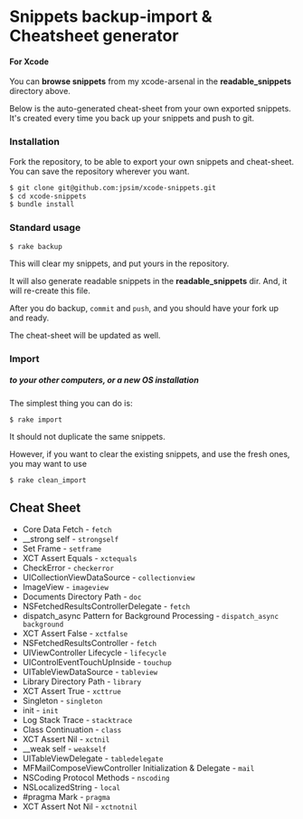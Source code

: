 # Snippets backup-import & Cheatsheet generator

#### For Xcode

You can **browse snippets** from my xcode-arsenal in the **readable_snippets** directory above.

Below is the auto-generated cheat-sheet from your own exported snippets. It's created every time you back up your snippets and push to git.

### Installation

Fork the repository, to be able to export your own snippets and cheat-sheet. You can save the repository wherever you want.

```bash
$ git clone git@github.com:jpsim/xcode-snippets.git
$ cd xcode-snippets
$ bundle install
```

### Standard usage

`$ rake backup`

This will clear my snippets, and put yours in the repository.

It will also generate readable snippets in the **readable_snippets** dir.
And, it will re-create this file.

After you do backup, `commit` and `push`, and you should have your fork up and ready.

The cheat-sheet will be updated as well.

### Import

##### to your other computers, or a new OS installation

The simplest thing you can do is:

`$ rake import`

It should not duplicate the same snippets.

However, if you want to clear the existing snippets, and use the fresh ones, you may want to use

`$ rake clean_import`

## Cheat Sheet
		
* Core Data Fetch - `fetch`
* \_\_strong self - `strongself`
* Set Frame - `setframe`
* XCT Assert Equals - `xctequals`
* CheckError - `checkerror`
* UICollectionViewDataSource - `collectionview`
* ImageView - `imageview`
* Documents Directory Path - `doc`
* NSFetchedResultsControllerDelegate - `fetch`
* dispatch\_async Pattern for Background Processing - `dispatch_async background`
* XCT Assert False - `xctfalse`
* NSFetchedResultsController - `fetch`
* UIViewController Lifecycle - `lifecycle`
* UIControlEventTouchUpInside - `touchup`
* UITableViewDataSource - `tableview`
* Library Directory Path - `library`
* XCT Assert True - `xcttrue`
* Singleton - `singleton`
* init - `init`
* Log Stack Trace - `stacktrace`
* Class Continuation - `class`
* XCT Assert Nil - `xctnil`
* \_\_weak self - `weakself`
* UITableViewDelegate - `tabledelegate`
* MFMailComposeViewController Initialization & Delegate - `mail`
* NSCoding Protocol Methods - `nscoding`
* NSLocalizedString - `local`
* \#pragma Mark - `pragma`
* XCT Assert Not Nil - `xctnotnil`
